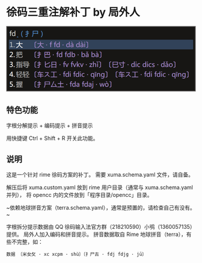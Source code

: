 # 徐码三重注解补丁 by 局外人

![效果图](demo.png)

## 特色功能

字根分解提示 + 编码提示 + 拼音提示

用快捷键 Ctrl + Shift + R 开关此功能。

## 说明

这是一个针对 rime 徐码方案的补丁。
需要 xuma.schema.yaml 文件，请自备。

解压后将 xuma.custom.yaml 放到 rime 用户目录（通常与 xuma.schema.yaml 并列），
将 opencc 内的文件放到「程序目录/opencc」目录。

~依赖地球拼音方案（terra.schema.yaml），通常是预置的，请检查自己有没有。~

字根拆分提示数据由 QQ 徐码输入法官方群（218210590）小鸮（1360057135）提供。
局外人加入编码和拼音提示。
拼音数据取自 Rime 地球拼音（terra），有些不完整，如：

```
数据 〔米女攵 · xc xcpm · shù〕〔扌尸古 · fdj fdjg · jū〕
```
